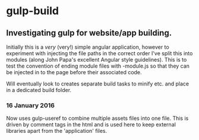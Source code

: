 # gulp-build
## Investigating gulp for website/app building. 
Initially this is a *very* (very!) simple angular application, however to experiment with injecting the file paths in the correct order I've split this into modules (along John Papa's excellent Angular style guidelines). This is to test the convention of ending module files with -module.js so that they can be injected in to the page before their associated code.

Will eventually look to creates separate build tasks to minify etc. and place in a dedicated build folder. 

### 16 January 2016
Now uses gulp-useref to combine multiple assets files into one file. This is driven by comment tags in the html and is used here to keep external libraries apart from the 'application' files.  
